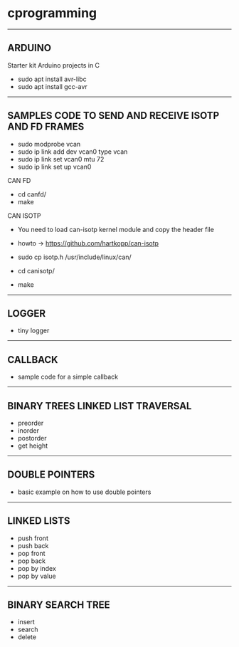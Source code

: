 # cprogramming
-------
ARDUINO
-------
Starter kit Arduino projects in C
- sudo apt install avr-libc
- sudo apt install gcc-avr


----------------------------------------------------
SAMPLES CODE TO SEND AND RECEIVE ISOTP AND FD FRAMES
----------------------------------------------------

- sudo modprobe vcan
- sudo ip link add dev vcan0 type vcan
- sudo ip link set vcan0 mtu 72
- sudo ip link set up vcan0

CAN FD
- cd canfd/
- make

CAN ISOTP
- You need to load can-isotp kernel module and copy the header file
- howto -> https://github.com/hartkopp/can-isotp

- sudo cp isotp.h /usr/include/linux/can/
- cd canisotp/
- make


------
LOGGER
------
- tiny logger


--------
CALLBACK
--------
- sample code for a simple callback


----------------------------------
BINARY TREES LINKED LIST TRAVERSAL
----------------------------------
- preorder
- inorder
- postorder
- get height


---------------
DOUBLE POINTERS
---------------
- basic example on how to use double pointers


------------
LINKED LISTS
------------
- push front
- push back
- pop front
- pop back
- pop by index
- pop by value


------------------
BINARY SEARCH TREE
------------------
- insert
- search
- delete
